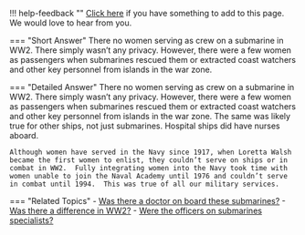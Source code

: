 !!! help-feedback ""
    [Click here](https://other.example.com/feedback) if you have something to add to this page. We would love to hear from you.

=== "Short Answer"
    There no women serving as crew on a submarine in WW2. There simply wasn’t any privacy. However, there were a few women as passengers when submarines rescued them or extracted coast watchers and other key personnel from islands in the war zone.

=== "Detailed Answer"
    There no women serving as crew on a submarine in WW2.  There simply wasn’t any privacy.  However, there were a few women as passengers when submarines rescued them or extracted coast watchers and other key personnel from islands in the war zone.  The same was likely true for other ships, not just submarines.  Hospital ships did have nurses aboard.
    
    Although women have served in the Navy since 1917, when Loretta Walsh became the first women to enlist, they couldn’t serve on ships or in combat in WW2.  Fully integrating women into the Navy took time with women unable to join the Naval Academy until 1976 and couldn’t serve in combat until 1994.  This was true of all our military services.

=== "Related Topics"
    - [Was there a doctor on board these submarines?](./was-there-a-doctor-on-board-these-submarines.md)
    - [Was there a difference in WW2?](./was-there-a-difference-in-ww2.md)
    - [Were the officers on submarines specialists?](./were-the-officers-on-submarines-specialists.md)
